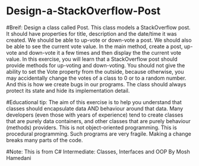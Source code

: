 # Design-a-StackOverflow-Post

#Breif: Design a class called Post. This class models a StackOverflow post. It should have properties for title, description and the date/time it was created. We should be able to up-vote or down-vote a post. We should also be able to see the current vote value. In the main method, create a post, up-vote and down-vote it a few times and then display the the current vote value. In this exercise, you will learn that a StackOverflow post should provide methods for up-voting and down-voting. You should not give the ability to set the Vote property from the outside, because otherwise, you may accidentally change the votes of a class to 0 or to a random number. And this is how we create bugs in our programs. The class should always protect its state and hide its implementation detail.

#Educational tip: The aim of this exercise is to help you understand that classes should encapsulate data AND behaviour around that data. Many developers (even those with years of experience) tend to create classes that are purely data containers, and other classes that are purely behaviour (methods) providers. This is not object-oriented programming. This is procedural programming. Such programs are very fragile. Making a change breaks many parts of the code.

#Note: This is from C# Intermediate: Classes, Interfaces and OOP By Mosh Hamedani
